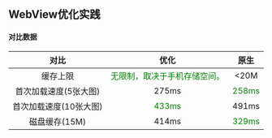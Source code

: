 
## WebView优化实践

#### 对比数据

|对比|优化|原生|
|:-:|:-:|:-:|
|缓存上限|<font color='green'>无限制，取决于手机存储空间。</font>|<20M|
|首次加载速度(5张大图)|275ms|<font color='green'>258ms</font>|
|首次加载速度(10张大图)|<font color='green'>433ms</font>|491ms|
|磁盘缓存(15M)|414ms|<font color='green'>329ms</font>|


